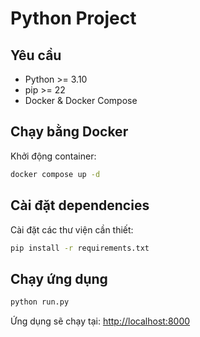 # Python Project

## Yêu cầu

-   Python \>= 3.10
-   pip \>= 22
-   Docker & Docker Compose

## Chạy bằng Docker

Khởi động container:

``` bash
docker compose up -d
```

## Cài đặt dependencies

Cài đặt các thư viện cần thiết:

``` bash
pip install -r requirements.txt
```

## Chạy ứng dụng

``` bash
python run.py
```

Ứng dụng sẽ chạy tại: <http://localhost:8000>
